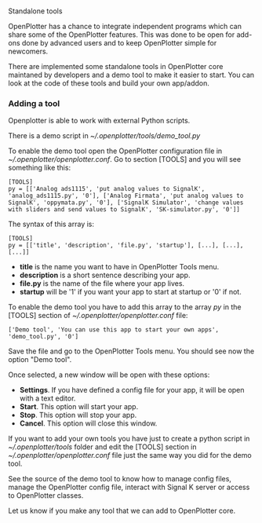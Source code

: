 #
Standalone tools

OpenPlotter has a chance to integrate independent programs which can share some of the OpenPlotter features. This was done to be open for add-ons done by advanced users and to keep OpenPlotter simple for newcomers.

There are implemented some standalone tools in OpenPlotter core maintaned by developers and a demo tool to make it easier to start. You can look at the code of these tools and build your own app/addon.

### Adding a tool

Openplotter is able to work with external Python scripts.

There is a demo script in *~/.openplotter/tools/demo_tool.py*

To enable the demo tool open the OpenPlotter configuration file in *~/.openplotter/openplotter.conf*. Go to section [TOOLS] and you will see something like this:

```
[TOOLS]
py = [['Analog ads1115', 'put analog values to SignalK', 'analog_ads1115.py', '0'], ['Analog Firmata', 'put analog values to SignalK', 'oppymata.py', '0'], ['SignalK Simulator', 'change values with sliders and send values to SignalK', 'SK-simulator.py', '0']]
```

The syntax of this array is:

```
[TOOLS]
py = [['title', 'description', 'file.py', 'startup'], [...], [...], [...]]
```

* **title** is the name you want to have in OpenPlotter Tools menu.
* **description** is a short sentence describing your app.
* **file.py** is the name of the file where your app lives.
* **startup** will be '1' if you want your app to start at startup or '0' if not.

To enable the demo tool you have to add this array to the array _py_ in the [TOOLS] section of *~/.openplotter/openplotter.conf* file:

```
['Demo tool', 'You can use this app to start your own apps', 'demo_tool.py', '0']
```

Save the file and go to the OpenPlotter Tools menu. You should see now the option "Demo tool".

Once selected, a new window will be open with these options:

* **Settings**. If you have defined a config file for your app, it will be open with a text editor.
* **Start**. This option will start your app.
* **Stop**. This option will stop your app.
* **Cancel**. This option will close this window.

If you want to add your own tools you have just to create a python script in *~/.openplotter/tools* folder and edit the [TOOLS] section in *~/.openplotter/openplotter.conf* file just the same way you did for the demo tool.

See the source of the demo tool to know how to manage config files, manage the OpenPlotter config file, interact with Signal K server or access to OpenPlotter classes.

Let us know if you make any tool that we can add to OpenPlotter core.

